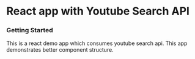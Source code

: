 # React app with Youtube Search API

### Getting Started

This is a react demo app which consumes youtube search api. This app demonstrates better component structure.

